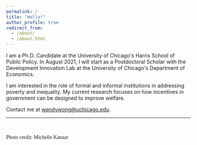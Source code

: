 ```yaml
---
permalink: /
title: "Hello!"
author_profile: true
redirect_from: 
  - /about/
  - /about.html
---
```


I am a Ph.D. Candidate at the <a href="https://harris.uchicago.edu/" style="text-decoration: none">University of Chicago's Harris School of Public Policy</a>. In August 2021, I will start as a Postdoctoral Scholar with the Development Innovation Lab at the <a href="https://economics.uchicago.edu/" style="text-decoration: none">University of Chicago's Department of Economics</a>. 

I am interested in the role of formal and informal institutions in addressing poverty and inequality. My current research focuses on how incentives in government can be designed to improve welfare.


Contact me at <a href="mailto:wendywong@uchicago.edu" style="text-decoration: none">wendywong@uchicago.edu</a>.

---

<link rel="stylesheet"
  href="https://fonts.googleapis.com/css?family=Petit+Formal+Script">
<br>
<p style = "font-family:'Petit Formal Script'">Photo credit: <a href="https://www.michellekanaar.com/index" style="text-decoration: none">Michelle Kanaar</a></p>
